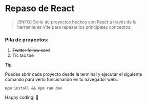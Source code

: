 # Repaso de React
> [!INFO]
> Serie de proyectos hechos con React a través de la herramienta Vite para repasar los principales conceptos.

### Pila de proyectos:

1. ~~Twitter follow card~~
2. Tic tac toe

> [!TIP]
>Puedes abrir cada proyecto desde la terminal y ejecutar el siguiente comando para verlo funcionando en tu navegador web:.

```
npm install && npm run dev
```
Happy coding! :rocket: